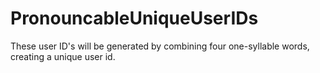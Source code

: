 # PronouncableUniqueUserIDs
These user ID's will be generated by combining four one-syllable words, creating a unique user id.
